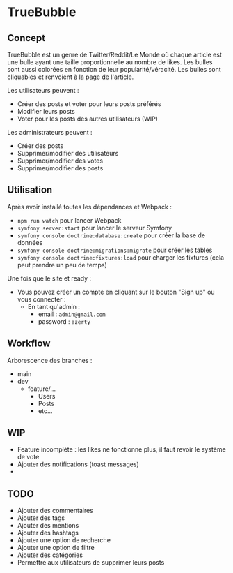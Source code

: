 # TrueBubble

## Concept
TrueBubble est un genre de Twitter/Reddit/Le Monde où chaque article est une bulle ayant une taille proportionnelle au nombre de likes. 
Les bulles sont aussi colorées en fonction de leur popularité/véracité. Les bulles sont cliquables et renvoient à la page de l'article.

Les utilisateurs peuvent :
+ Créer des posts et voter pour leurs posts préférés
+ Modifier leurs posts
+ Voter pour les posts des autres utilisateurs (WIP)

Les administrateurs peuvent :
+ Créer des posts
+ Supprimer/modifier des utilisateurs
+ Supprimer/modifier des votes
+ Supprimer/modifier des posts

## Utilisation
Après avoir installé toutes les dépendances et Webpack :
+ `npm run watch` pour lancer Webpack
+ `symfony server:start` pour lancer le serveur Symfony
+ `symfony console doctrine:database:create` pour créer la base de données
+ `symfony console doctrine:migrations:migrate` pour créer les tables
+ `symfony console doctrine:fixtures:load` pour charger les fixtures (cela peut prendre un peu de temps)

Une fois que le site et ready :
+ Vous pouvez créer un compte en cliquant sur le bouton "Sign up" ou vous connecter :
    + En tant qu'admin :
        + email : `admin@gmail.com`
        + password : `azerty`

## Workflow
Arborescence des branches :
+ main
+ dev
    + feature/...
      + Users
      + Posts
      + etc...

## WIP
+ Feature incomplète : les likes ne fonctionne plus, il faut revoir le système de vote
+ Ajouter des notifications (toast messages)
+ 
## TODO
+ Ajouter des commentaires
+ Ajouter des tags
+ Ajouter des mentions
+ Ajouter des hashtags
+ Ajouter une option de recherche
+ Ajouter une option de filtre
+ Ajouter des catégories
+ Permettre aux utilisateurs de supprimer leurs posts